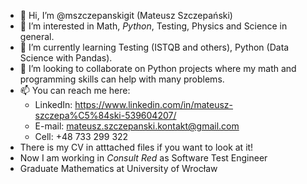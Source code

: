- 👋 Hi, I’m @mszczepanskigit (Mateusz Szczepański)
- 👀 I’m interested in Math, *Python*, Testing, Physics and Science in general.
- 🌱 I’m currently learning Testing (ISTQB and others), Python (Data Science with Pandas).
- 💞️ I’m looking to collaborate on Python projects where my math and programming skills can help with many problems.
- 📫 You can reach me here:
    - LinkedIn: https://www.linkedin.com/in/mateusz-szczepa%C5%84ski-539604207/
    - E-mail: mateusz.szczepanski.kontakt@gmail.com
    - Cell: +48 733 299 322
 - There is my CV in atttached files if you want to look at it!
 - Now I am working in *Consult Red* as Software Test Engineer
 - Graduate Mathematics at University of Wrocław

<!---
mszczepanskigit/mszczepanskigit is a ✨ special ✨ repository because its `README.md` (this file) appears on your GitHub profile.
You can click the Preview link to take a look at your changes.
--->

